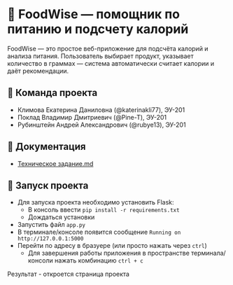 # 🔧 FoodWise — помощник по питанию и подсчету калорий

FoodWise — это простое веб-приложение для подсчёта калорий и анализа питания. Пользователь выбирает продукт, указывает количество в граммах — система автоматически считает калории и даёт рекомендации.

## 👥 Команда проекта

 - Климова Екатерина Даниловна (@katerinakli77), ЭУ-201
 - Поклад Владимир Дмитриевич (@Pine-T), ЭУ-201
 - Рубинштейн Андрей Александрович (@rubye13), ЭУ-201

## 📄 Документация

- [Техническое задание.md](/Техническое%20задание.md)

## 🚩 Запуск проекта

- Для запуска проекта необходимо установить Flask:
  - В консоль ввести `pip install -r requirements.txt`
  - Дождаться установки
- Запустить файл `app.py`
- В терминале/консоле появится сообщение `Running on http://127.0.0.1:5000`
- Перейти по адресу в бразуере (или просто нажать через `ctrl`)
  - Для завершения работы приложения в пространстве терминала/консоли нажать комбинацию `ctrl + c`

Результат - откроется страница проекта